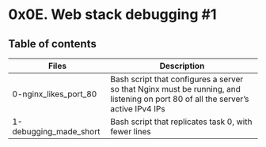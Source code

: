 # 0x0E. Web stack debugging #1
## Table of contents
|Files |	Description|
| --- | ---- |
|0-nginx_likes_port_80	|Bash script that configures a server so that Nginx must be running, and listening on port 80 of all the server’s active IPv4 IPs|
|1-debugging_made_short	|Bash script that replicates task 0, with fewer lines|
